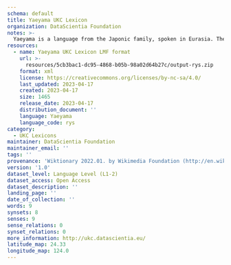 ```yaml
---
schema: default
title: Yaeyama UKC Lexicon
organization: DataScientia Foundation
notes: >-
  Yaeyama is a language from the Japonic family, spoken in Eurasia. The UKC Lexicon of Yaeyama is represented as a lexico-semantic network. It consists of words, word senses, synsets, as well as sense-level and synset-level relationships.
resources:
  - name: Yaeyama UKC Lexicon LMF format
    url: >-
      resources/5cb3bac1-dc95-4868-b05b-98a02d64b27c/output-rys.zip
    format: xml
    license: https://creativecommons.org/licenses/by-nc-sa/4.0/
    last_updated: 2023-04-17
    created: 2023-04-17
    size: 1465
    release_date: 2023-04-17
    distribution_document: ''
    language: Yaeyama
    language_code: rys
category:
  - UKC Lexicons
maintainer: DataScientia Foundation
maintainer_email: ''
tags: ''
provenance: 'Wiktionary 2022.01. by Wikimedia Foundation (http://en.wiktionary.org); Princeton WordNet 2.1 by Princeton University (https://wordnet.princeton.edu)'
version: '1.0'
dataset_level: Language Level (L1-2)
dataset_access: Open Access
dataset_description: ''
landing_page: ''
date_of_collection: ''
words: 9
synsets: 8
senses: 9
sense_relations: 0
synset_relations: 0
more_information: http://ukc.datascientia.eu/
latitude_map: 24.33
longitude_map: 124.0
---
```

